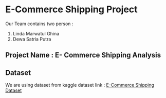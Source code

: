 # E-Commerce Shipping Project
Our Team contains two person :
1. Linda Marwatul Ghina
2. Dewa Satria Putra

## Project Name : E- Commerce Shipping Analysis

## Dataset
We are using dataset from kaggle
dataset link : [E-Commerce Shipping Dataset](https://www.kaggle.com/datasets/prachi13/customer-analytics)



